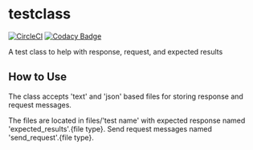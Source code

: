 # testclass
[![CircleCI](https://circleci.com/gh/erikdeirdre/testclass.svg?style=svg)](https://circleci.com/gh/erikdeirdre/testclass)
[![Codacy Badge](https://api.codacy.com/project/badge/Grade/7722d7a876f242a6bb762689f159e75d)](https://www.codacy.com/manual/erikdeirdre/testclass?utm_source=github.com&amp;utm_medium=referral&amp;utm_content=erikdeirdre/testclass&amp;utm_campaign=Badge_Grade)

A test class to help with response, request, and expected results

## How to Use

The class accepts 'text' and 'json' based files for storing response and request messages.

The files are located in files/'test name' with expected response named 'expected_results'.{file type}. Send request messages named 'send_request'.{file type}.
